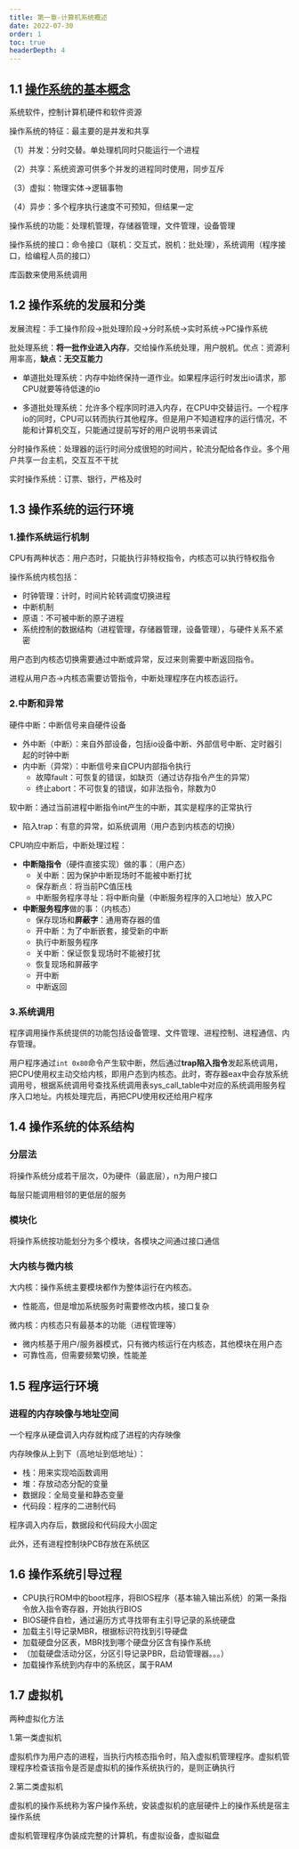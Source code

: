 ```yaml
---
title: 第一章-计算机系统概述
date: 2022-07-30
order: 1
toc: true
headerDepth: 4
---
```


## 1.1 [操作系统的基本概念](https://blog.csdn.net/qq_43896405/article/details/118499875)

系统软件，控制计算机硬件和软件资源

操作系统的特征：最主要的是并发和共享

（1）并发：分时交替。单处理机同时只能运行一个进程

（2）共享：系统资源可供多个并发的进程同时使用，同步互斥

（3）虚拟：物理实体->逻辑事物

（4）异步：多个程序执行速度不可预知，但结果一定

操作系统的功能：处理机管理，存储器管理，文件管理，设备管理

操作系统的接口：命令接口（联机：交互式，脱机：批处理），系统调用（程序接口，给编程人员的接口）

库函数来使用系统调用

## 1.2 操作系统的发展和分类

发展流程：手工操作阶段->批处理阶段->分时系统->实时系统->PC操作系统

批处理系统：**将一批作业进入内存**，交给操作系统处理，用户脱机。优点：资源利用率高，**缺点：无交互能力**

- 单道批处理系统：内存中始终保持一道作业。如果程序运行时发出io请求，那CPU就要等待低速的io

- 多道批处理系统：允许多个程序同时进入内存，在CPU中交替运行。一个程序io的同时，CPU可以转而执行其他程序。但是用户不知道程序的运行情况，不能和计算机交互，只能通过提前写好的用户说明书来调试

分时操作系统：处理器的运行时间分成很短的时间片，轮流分配给各作业。多个用户共享一台主机，交互互不干扰

实时操作系统：订票、银行，严格及时

## 1.3 操作系统的运行环境

### 1.操作系统运行机制

CPU有两种状态：用户态时，只能执行非特权指令，内核态可以执行特权指令

操作系统内核包括：

- 时钟管理：计时，时间片轮转调度切换进程
- 中断机制
- 原语：不可被中断的原子进程
- 系统控制的数据结构（进程管理，存储器管理，设备管理），与硬件关系不紧密

用户态到内核态切换需要通过中断或异常，反过来则需要中断返回指令。

进程从用户态->内核态需要访管指令，中断处理程序在内核态运行。

### 2.中断和异常

硬件中断：中断信号来自硬件设备

- 外中断（中断）：来自外部设备，包括io设备中断、外部信号中断、定时器引起的时钟中断
- 内中断（异常）：中断信号来自CPU内部指令执行
  - 故障fault：可恢复的错误，如缺页（通过访存指令产生的异常）
  - 终止abort：不可恢复的错误，如非法指令，除数为0

软中断：通过当前进程中断指令int产生的中断，其实是程序的正常执行

- 陷入trap：有意的异常，如系统调用（用户态到内核态的切换）

CPU响应中断后，中断处理过程：

- **中断隐指令**（硬件直接实现）做的事：（用户态）
  - 关中断：因为保护中断现场时不能被中断打扰
  - 保存断点：将当前PC值压栈
  - 中断服务程序寻址：将中断向量（中断服务程序的入口地址）放入PC
- **中断服务程序**做的事：（内核态）
  - 保存现场和**屏蔽字**：通用寄存器的值
  - 开中断：为了中断嵌套，接受新的中断
  - 执行中断服务程序
  - 关中断：保证恢复现场时不能被打扰
  - 恢复现场和屏蔽字
  - 开中断
  - 中断返回

### 3.系统调用

程序调用操作系统提供的功能包括设备管理、文件管理、进程控制、进程通信、内存管理。

用户程序通过`int 0x80`命令产生软中断，然后通过**trap陷入指令**发起系统调用，把CPU使用权主动交给内核，即用户态到内核态。此时，寄存器eax中会存放系统调用号，根据系统调用号查找系统调用表sys_call_table中对应的系统调用服务程序入口地址。内核处理完后，再把CPU使用权还给用户程序

## 1.4 操作系统的体系结构

### 分层法

将操作系统分成若干层次，0为硬件（最底层），n为用户接口

每层只能调用相邻的更低层的服务

### 模块化

将操作系统按功能划分为多个模块，各模块之间通过接口通信

### 大内核与微内核

大内核：操作系统主要模块都作为整体运行在内核态。

- 性能高，但是增加系统服务时需要修改内核，接口复杂

微内核：内核态只有最基本的功能（进程管理等）

- 微内核基于用户/服务器模式，只有微内核运行在内核态，其他模块在用户态
- 可靠性高，但需要频繁切换，性能差

## 1.5 程序运行环境

### 进程的内存映像与地址空间

一个程序从硬盘调入内存就构成了进程的内存映像

内存映像从上到下（高地址到低地址）：

- 栈：用来实现哈函数调用
- 堆：存放动态分配的变量
- 数据段：全局变量和静态变量
- 代码段：程序的二进制代码

程序调入内存后，数据段和代码段大小固定

此外，还有进程控制块PCB存放在系统区


## 1.6 操作系统引导过程

- CPU执行ROM中的boot程序，将BIOS程序（基本输入输出系统）的第一条指令放入指令寄存器，开始执行BIOS
- BIOS硬件自检，通过遍历方式寻找带有主引导记录的系统硬盘
- 加载主引导记录MBR，根据标识符找到引导硬盘
- 加载硬盘分区表，MBR找到哪个硬盘分区含有操作系统
- （加载硬盘活动分区，分区引导记录PBR，启动管理器。。。）
- 加载操作系统到内存中的系统区，属于RAM

## 1.7 虚拟机

两种虚拟化方法

1.第一类虚拟机

虚拟机作为用户态的进程，当执行内核态指令时，陷入虚拟机管理程序。虚拟机管理程序检查该指令是否是虚拟机的操作系统执行的，是则正确执行

2.第二类虚拟机

虚拟机的操作系统称为客户操作系统，安装虚拟机的底层硬件上的操作系统是宿主操作系统

虚拟机管理程序伪装成完整的计算机，有虚拟设备，虚拟磁盘
